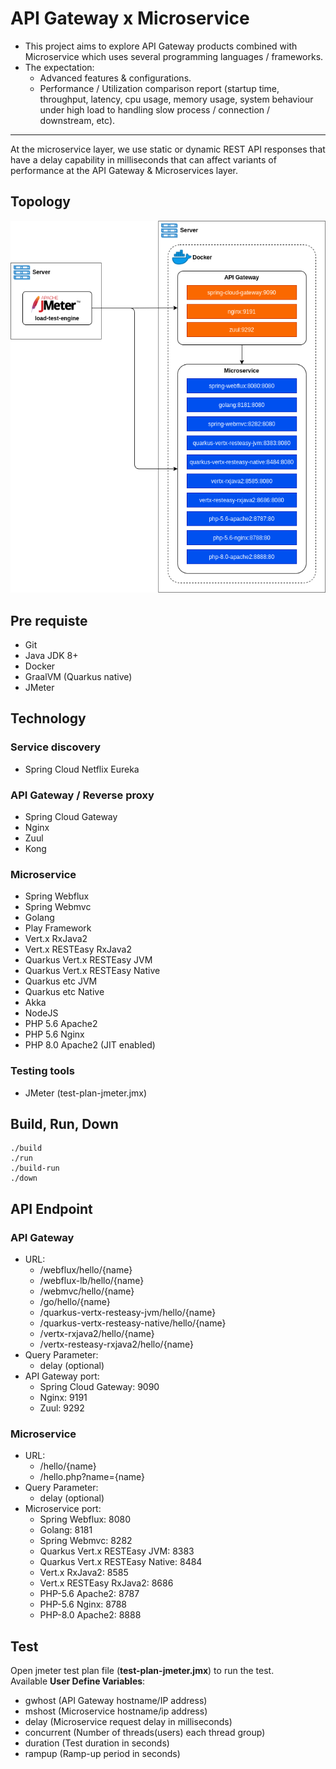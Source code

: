 # API Gateway x Microservice
- This project aims to explore API Gateway products combined with Microservice which uses several programming languages / frameworks.
- The expectation:
  - Advanced features & configurations.
  - Performance / Utilization comparison report (startup time, throughput, latency, cpu usage, memory usage, system behaviour under high load to handling slow process / connection / downstream, etc).
---
At the microservice layer, we use static or dynamic REST API responses that have a delay capability in milliseconds that can affect variants of performance at the API Gateway & Microservices layer.

## Topology
![Topology](docs/topology.png)

## Pre requiste
- Git
- Java JDK 8+
- Docker
- GraalVM (Quarkus native)
- JMeter

## Technology
### Service discovery
- Spring Cloud Netflix Eureka

### API Gateway / Reverse proxy
- Spring Cloud Gateway
- Nginx
- Zuul
- Kong

### Microservice
- Spring Webflux
- Spring Webmvc
- Golang
- Play Framework
- Vert.x RxJava2
- Vert.x RESTEasy RxJava2
- Quarkus Vert.x RESTEasy JVM
- Quarkus Vert.x RESTEasy Native
- Quarkus etc JVM
- Quarkus etc Native
- Akka
- NodeJS
- PHP 5.6 Apache2
- PHP 5.6 Nginx
- PHP 8.0 Apache2 (JIT enabled)

### Testing tools
- JMeter (test-plan-jmeter.jmx)

## Build, Run, Down
```shell script
./build
./run
./build-run
./down
```

## API Endpoint

### API Gateway
 - URL: 
    - /webflux/hello/{name}
    - /webflux-lb/hello/{name}
    - /webmvc/hello/{name}
    - /go/hello/{name}
    - /quarkus-vertx-resteasy-jvm/hello/{name}
    - /quarkus-vertx-resteasy-native/hello/{name}
    - /vertx-rxjava2/hello/{name}
    - /vertx-resteasy-rxjava2/hello/{name}
 - Query Parameter:
    - delay (optional)
 - API Gateway port:
    - Spring Cloud Gateway: 9090
    - Nginx: 9191
    - Zuul: 9292

### Microservice
 - URL: 
    - /hello/{name}
    - /hello.php?name={name}
 - Query Parameter:
    - delay (optional)
 - Microservice port:
    - Spring Webflux: 8080
    - Golang: 8181
    - Spring Webmvc: 8282
    - Quarkus Vert.x RESTEasy JVM: 8383
    - Quarkus Vert.x RESTEasy Native: 8484
    - Vert.x RxJava2: 8585
    - Vert.x RESTEasy RxJava2: 8686
    - PHP-5.6 Apache2: 8787
    - PHP-5.6 Nginx: 8788
    - PHP-8.0 Apache2: 8888

## Test
Open jmeter test plan file (<b>test-plan-jmeter.jmx</b>) to run the test.<br/>
Available <b>User Define Variables</b>:
- gwhost (API Gateway hostname/IP address)
- mshost (Microservice hostname/ip address)
- delay (Microservice request delay in milliseconds)
- concurrent (Number of threads(users) each thread group)
- duration (Test duration in seconds)
- rampup (Ramp-up period in seconds)